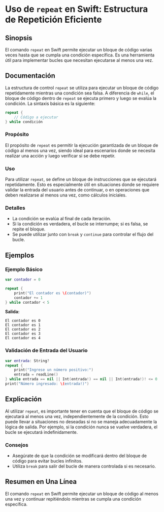 <!--
Meta Description: # Uso de `repeat` en Swift: Estructura de Repetición Eficiente ## Sinopsis El comando `repeat` en Swift permite ejecutar un bloque de código varias ve...
Meta Keywords: repeat, una, condición, contador, bloque
-->

# Uso de `repeat` en Swift: Estructura de Repetición Eficiente

## Sinopsis
El comando `repeat` en Swift permite ejecutar un bloque de código varias veces hasta que se cumpla una condición específica. Es una herramienta útil para implementar bucles que necesitan ejecutarse al menos una vez.

## Documentación
La estructura de control `repeat` se utiliza para ejecutar un bloque de código repetidamente mientras una condición sea falsa. A diferencia de `while`, el bloque de código dentro de `repeat` se ejecuta primero y luego se evalúa la condición. La sintaxis básica es la siguiente:

```swift
repeat {
    // Código a ejecutar
} while condición
```

### Propósito
El propósito de `repeat` es permitir la ejecución garantizada de un bloque de código al menos una vez, siendo ideal para escenarios donde se necesita realizar una acción y luego verificar si se debe repetir.

### Uso
Para utilizar `repeat`, se define un bloque de instrucciones que se ejecutará repetidamente. Esto es especialmente útil en situaciones donde se requiere validar la entrada del usuario antes de continuar, o en operaciones que deben realizarse al menos una vez, como cálculos iniciales.

### Detalles
- La condición se evalúa al final de cada iteración.
- Si la condición es verdadera, el bucle se interrumpe; si es falsa, se repite el bloque.
- Se puede utilizar junto con `break` y `continue` para controlar el flujo del bucle.

## Ejemplos
### Ejemplo Básico
```swift
var contador = 0

repeat {
    print("El contador es \(contador)")
    contador += 1
} while contador < 5
```
**Salida:**
```
El contador es 0
El contador es 1
El contador es 2
El contador es 3
El contador es 4
```

### Validación de Entrada del Usuario
```swift
var entrada: String?
repeat {
    print("Ingrese un número positivo:")
    entrada = readLine()
} while entrada == nil || Int(entrada!) == nil || Int(entrada!)! <= 0
print("Número ingresado: \(entrada!)")
```

## Explicación
Al utilizar `repeat`, es importante tener en cuenta que el bloque de código se ejecutará al menos una vez, independientemente de la condición. Esto puede llevar a situaciones no deseadas si no se maneja adecuadamente la lógica de salida. Por ejemplo, si la condición nunca se vuelve verdadera, el bucle se ejecutará indefinidamente.

### Consejos
- Asegúrate de que la condición se modificará dentro del bloque de código para evitar bucles infinitos.
- Utiliza `break` para salir del bucle de manera controlada si es necesario.

## Resumen en Una Línea
El comando `repeat` en Swift permite ejecutar un bloque de código al menos una vez y continuar repitiéndolo mientras se cumpla una condición específica.